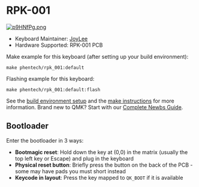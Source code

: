 
# RPK-001

[![p9HNfPg.png](https://s1.ax1x.com/2023/05/25/p9HNfPg.png)](https://imgse.com/i/p9HNfPg)

* Keyboard Maintainer: [JoyLee](https://github.com/itarze)
* Hardware Supported: RPK-001 PCB

Make example for this keyboard (after setting up your build environment):

    make phentech/rpk_001:default

Flashing example for this keyboard:

    make phentech/rpk_001:default:flash

See the [build environment setup](https://docs.qmk.fm/#/getting_started_build_tools) and the [make instructions](https://docs.qmk.fm/#/getting_started_make_guide) for more information. Brand new to QMK? Start with our [Complete Newbs Guide](https://docs.qmk.fm/#/newbs).

## Bootloader

Enter the bootloader in 3 ways:

* **Bootmagic reset**: Hold down the key at (0,0) in the matrix (usually the top left key or Escape) and plug in the keyboard
* **Physical reset button**: Briefly press the button on the back of the PCB - some may have pads you must short instead
* **Keycode in layout**: Press the key mapped to `QK_BOOT` if it is available

